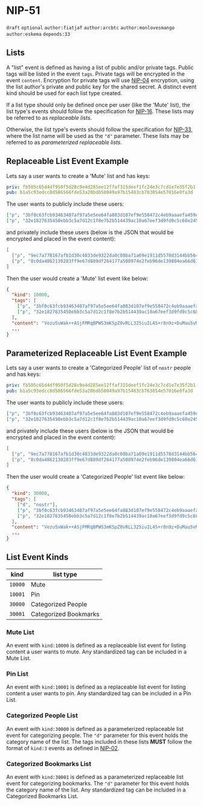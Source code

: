 # NIP-51

`draft` `optional` `author:fiatjaf` `author:arcbtc` `author:monlovesmango` `author:eskema` `depends:33`

## Lists

A "list" event is defined as having a list of public and/or private tags.
Public tags will be listed in the event `tags`.
Private tags will be encrypted in the event `content`.
Encryption for private tags will use [NIP-04](04.md) encryption, using the list author's private and public key for the shared secret.
A distinct event kind should be used for each list type created.

If a list type should only be defined once per user (like the 'Mute' list), the list type's events should follow the specification for [NIP-16](16.md).
These lists may be referred to as _replaceable lists_.

Otherwise, the list type's events should follow the specification for [NIP-33](33.md), where the list name will be used as the `"d"` parameter.
These lists may be referred to as _parameterized replaceable lists_.

## Replaceable List Event Example

Lets say a user wants to create a 'Mute' list and has keys:

```yaml
priv: fb505c65d4df950f5d28c9e4d285ee12ffaf315deef1fc24e3c7cd1e7e35f2b1
pub: b1a5c93edcc8d586566fde53a20bdb50049a97b15483cb763854e57016e0fa3d
```

The user wants to publicly include these users:

```json
["p", "3bf0c63fcb93463407af97a5e5ee64fa883d107ef9e558472c4eb9aaaefa459d"],
["p", "32e1827635450ebb3c5a7d12c1f8e7b2b514439ac10a67eef3d9fd9c5c68e245"]
```

and privately include these users (below is the JSON that would be encrypted and placed in the event content):

```json
[
  ["p", "9ec7a778167afb1d30c4833de9322da0c08ba71a69e1911d5578d3144bb56437"],
  ["p", "8c0da4862130283ff9e67d889df264177a508974e2feb96de139804ea66d6168"]
]
```

Then the user would create a 'Mute' list event like below:

```json
{
  "kind": 10000,
  "tags": [
    ["p", "3bf0c63fcb93463407af97a5e5ee64fa883d107ef9e558472c4eb9aaaefa459d"],
    ["p", "32e1827635450ebb3c5a7d12c1f8e7b2b514439ac10a67eef3d9fd9c5c68e245"]
  ],
  "content": "VezuSvWak++ASjFMRqBPWS3mK5pZ0vRLL325iuIL4S+r8n9z+DuMau5vMElz1tGC/UqCDmbzE2kwplafaFo/FnIZMdEj4pdxgptyBV1ifZpH3TEF6OMjEtqbYRRqnxgIXsuOSXaerWgpi0pm+raHQPseoELQI/SZ1cvtFqEUCXdXpa5AYaSd+quEuthAEw7V1jP+5TDRCEC8jiLosBVhCtaPpLcrm8HydMYJ2XB6Ixs=?iv=/rtV49RFm0XyFEwG62Eo9A==",
  ...
}
```

## Parameterized Replaceable List Event Example

Lets say a user wants to create a 'Categorized People' list of `nostr` people and has keys:

```yaml
priv: fb505c65d4df950f5d28c9e4d285ee12ffaf315deef1fc24e3c7cd1e7e35f2b1
pub: b1a5c93edcc8d586566fde53a20bdb50049a97b15483cb763854e57016e0fa3d
```

The user wants to publicly include these users:

```json
["p", "3bf0c63fcb93463407af97a5e5ee64fa883d107ef9e558472c4eb9aaaefa459d"],
["p", "32e1827635450ebb3c5a7d12c1f8e7b2b514439ac10a67eef3d9fd9c5c68e245"]
```

and privately include these users (below is the JSON that would be encrypted and placed in the event content):

```json
[
  ["p", "9ec7a778167afb1d30c4833de9322da0c08ba71a69e1911d5578d3144bb56437"],
  ["p", "8c0da4862130283ff9e67d889df264177a508974e2feb96de139804ea66d6168"]
]
```

Then the user would create a 'Categorized People' list event like below:

```json
{
  "kind": 30000,
  "tags": [
    ["d", "nostr"],
    ["p", "3bf0c63fcb93463407af97a5e5ee64fa883d107ef9e558472c4eb9aaaefa459d"],
    ["p", "32e1827635450ebb3c5a7d12c1f8e7b2b514439ac10a67eef3d9fd9c5c68e245"]
  ],
  "content": "VezuSvWak++ASjFMRqBPWS3mK5pZ0vRLL325iuIL4S+r8n9z+DuMau5vMElz1tGC/UqCDmbzE2kwplafaFo/FnIZMdEj4pdxgptyBV1ifZpH3TEF6OMjEtqbYRRqnxgIXsuOSXaerWgpi0pm+raHQPseoELQI/SZ1cvtFqEUCXdXpa5AYaSd+quEuthAEw7V1jP+5TDRCEC8jiLosBVhCtaPpLcrm8HydMYJ2XB6Ixs=?iv=/rtV49RFm0XyFEwG62Eo9A==",
  ...
}
```

## List Event Kinds

| kind    | list type             |
| ------- | --------------------- |
| `10000` | Mute                  |
| `10001` | Pin                   |
| `30000` | Categorized People    |
| `30001` | Categorized Bookmarks |

### Mute List

An event with `kind:10000` is defined as a replaceable list event for listing content a user wants to mute.
Any standardized tag can be included in a Mute List.

### Pin List

An event with `kind:10001` is defined as a replaceable list event for listing content a user wants to pin.
Any standardized tag can be included in a Pin List.

### Categorized People List

An event with `kind:30000` is defined as a parameterized replaceable list event for categorizing people.
The `"d"` parameter for this event holds the category name of the list.
The tags included in these lists **MUST** follow the format of `kind:3` events as defined in [NIP-02](02.md).

### Categorized Bookmarks List

An event with `kind:30001` is defined as a parameterized replaceable list event for categorizing bookmarks.
The `"d"` parameter for this event holds the category name of the list.
Any standardized tag can be included in a Categorized Bookmarks List.
